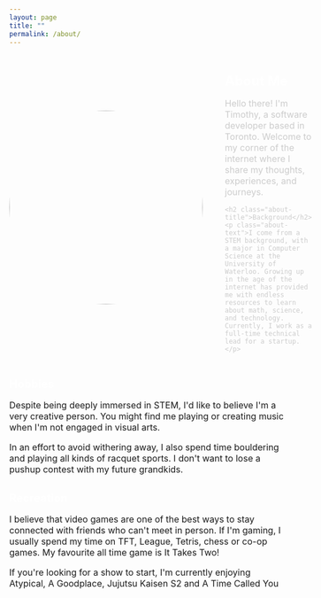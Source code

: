 ```yaml
---
layout: page
title: ""
permalink: /about/
---
```


<style>
  .about-container {
    display: flex;
    align-items: center;
    margin-bottom: 30px;
  }

  .profile-image {
    width: 350px;
    height: 350px;
    border-radius: 50%;
    margin-right: 20px;
  }

  .about-content {
    margin-left: 20px;
    color: #ccc;
  }

  .about-title {
    font-size: 24px;
    margin-bottom: 10px;
    color: #fff;
  }

  .about-text {
    font-size: 16px;
    margin-bottom: 15px;
  }

  .hobbies-section,
  .recreation-section {
    margin-bottom: 30px;
  }

  .hobbies-title,
  .recreation-title {
    font-size: 20px;
    margin-bottom: 10px;
    color: #fff;
  }

  .hobbies-text,
  .recreation-text {
    font-size: 16px;
    margin-bottom: 15px;
  }
  /* Mobile Styles */
  @media only screen and (max-width: 768px) {
    .about-container {
      flex-direction: column;
      align-items: center;
      text-align: center;
    }

    .profile-image {
      width: 200px;
      height: auto;
      margin-right: 0;
      margin-bottom: 20px;
    }

    .about-content {
      margin-left: 0;
    }
  }
</style>

<div class="about-container">
  <img src="../assets/images/head_shot.png" alt="me" class="profile-image">
  <div class="about-content">
    <h1 class="about-title">About Me</h1>
    <p class="about-text">Hello there! I'm Timothy, a software developer based in Toronto. Welcome to my corner of the internet where I share my thoughts, experiences, and journeys.</p>

    <h2 class="about-title">Background</h2>
    <p class="about-text">I come from a STEM background, with a major in Computer Science at the University of Waterloo. Growing up in the age of the internet has provided me with endless resources to learn about math, science, and technology. Currently, I work as a full-time technical lead for a startup.</p>
  </div>
</div>

<div class="hobbies-section">
  <h1 class="hobbies-title">Hobbies</h1>
  <p class="hobbies-text">Despite being deeply immersed in STEM, I'd like to believe I'm a very creative person. You might find me playing or creating music when I'm not engaged in visual arts. </p>
  <p class="hobbies-text">In an effort to avoid withering away, I also spend time bouldering and playing all kinds of racquet sports. I don't want to lose a pushup contest with my future grandkids. </p>
</div>

<div class="recreation-section">
  <h1 class="recreation-title">Recreation</h1>
  <p class="recreation-text">I believe that video games are one of the best ways to stay connected with friends who can't meet in person. If I'm gaming, I usually spend my time on TFT, League, Tetris, chess or co-op games. My favourite all time game is It Takes Two!</p>
  <p class="recreation-text">If you're looking for a show to start, I'm currently enjoying Atypical, A Goodplace, Jujutsu Kaisen S2 and A Time Called You</p>
</div>
